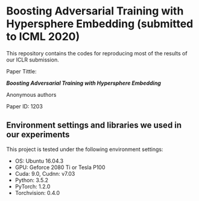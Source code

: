 # Boosting Adversarial Training with Hypersphere Embedding (submitted to ICML 2020)

This repository contains the codes for reproducing most of the results of our ICLR submission.

Paper Tittle:

***Boosting Adversarial Training with Hypersphere Embedding***

Anonymous authors

Paper ID: 1203

## Environment settings and libraries we used in our experiments

This project is tested under the following environment settings:
- OS: Ubuntu 16.04.3
- GPU: Geforce 2080 Ti or Tesla P100
- Cuda: 9.0, Cudnn: v7.03
- Python: 3.5.2
- PyTorch: 1.2.0
- Torchvision: 0.4.0
